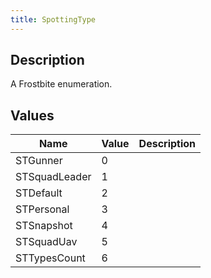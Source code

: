 ```yaml
---
title: SpottingType
---
```

## Description

A Frostbite enumeration.

## Values

| Name          | Value | Description |
| ------------- | ----- | ----------- |
| STGunner      | 0     |             |
| STSquadLeader | 1     |             |
| STDefault     | 2     |             |
| STPersonal    | 3     |             |
| STSnapshot    | 4     |             |
| STSquadUav    | 5     |             |
| STTypesCount  | 6     |             |

